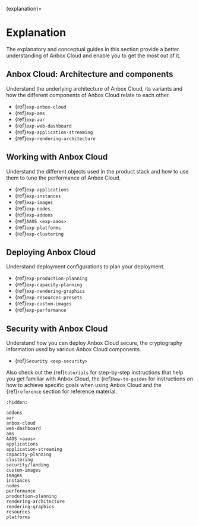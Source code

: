 (explanation)=
# Explanation

The explanatory and conceptual guides in this section provide a better understanding of Anbox Cloud and enable you to get the most out of it.

## Anbox Cloud: Architecture and components

Understand the underlying architecture of Anbox Cloud, its variants and how the different components of Anbox Cloud relate to each other.

* {ref}`exp-anbox-cloud`
* {ref}`exp-ams`
* {ref}`exp-aar`
* {ref}`exp-web-dashboard`
* {ref}`exp-application-streaming`
* {ref}`exp-rendering-architecture`

## Working with Anbox Cloud

Understand the different objects used in the product stack and how to use them to tune the performance of Anbox Cloud.

* {ref}`exp-applications`
* {ref}`exp-instances`
* {ref}`exp-images`
* {ref}`exp-nodes`
* {ref}`exp-addons`
* {ref}`AAOS <exp-aaos>`
* {ref}`exp-platforms`
* {ref}`exp-clustering`

## Deploying Anbox Cloud

Understand deployment configurations to plan your deployment.

* {ref}`exp-production-planning`
* {ref}`exp-capacity-planning`
* {ref}`exp-rendering-graphics`
* {ref}`exp-resources-presets`
* {ref}`exp-custom-images`
* {ref}`exp-performance`

## Security with Anbox Cloud

Understand how you can deploy Anbox Cloud secure, the cryptography information used by various Anbox Cloud components.

* {ref}`Security <exp-security>`


Also check out the {ref}`tutorials` for step-by-step instructions that help you get familiar with Anbox Cloud, the {ref}`how-to-guides` for instructions on how to achieve specific goals when using Anbox Cloud and the {ref}`reference` section for reference material.

```{toctree}
:hidden:

addons
aar
anbox-cloud
web-dashboard
ams
AAOS <aaos>
applications
application-streaming
capacity-planning
clustering
security/landing
custom-images
images
instances
nodes
performance
production-planning
rendering-architecture
rendering-graphics
resources
platforms
```
